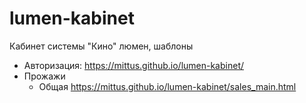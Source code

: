 # lumen-kabinet
Кабинет системы "Кино" люмен, шаблоны

- Авторизация: https://mittus.github.io/lumen-kabinet/
- Прожажи
  - Общая https://mittus.github.io/lumen-kabinet/sales_main.html
